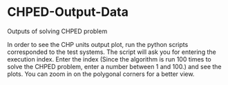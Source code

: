 # CHPED-Output-Data
Outputs of solving CHPED problem

In order to see the CHP units output plot, run the python scripts corresponded to the test systems. The script will ask you for entering the execution index. Enter the index (Since the algorithm is run 100 times to solve the CHPED problem, enter a number between 1 and 100.) and see the plots. You can zoom in on the polygonal corners for a better view.

